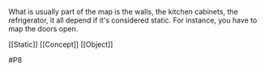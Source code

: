 What is usually part of the map is the walls, the kitchen cabinets, the refrigerator, it all depend if it's considered static. For instance, you have to map the doors open.

[[Static]]
[[Concept]]
[[Object]]

#P8 